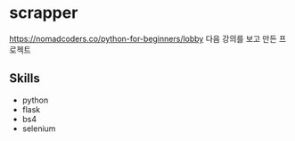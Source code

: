 # scrapper
https://nomadcoders.co/python-for-beginners/lobby
다음 강의를 보고 만든 프로젝트

## Skills
- python
- flask
- bs4
- selenium
